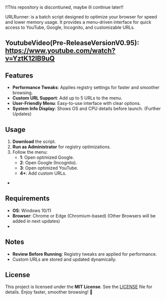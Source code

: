 !!This repository is discontiuned, maybe ill continue later!!

URLRunner:
is a batch script designed to optimize your browser for speed and lower memory usage. It provides a menu-driven interface for quick access to YouTube, Google, Incognito, and customizable URLs.

YoutubeVideo(Pre-ReleaseVersionV0.95): https://www.youtube.com/watch?v=YztK12lB9uQ
-

## Features  
- **Performance Tweaks**: Applies registry settings for faster and smoother browsing.  
- **Custom URL Support**: Add up to 5 URLs to the menu.  
- **User-Friendly Menu**: Easy-to-use interface with clear options.  
- **System Info Display**: Shows OS and CPU details before launch. (Further Updates)
  
## Usage  
1. **Download** the script.  
2. **Run as Administrator** for registry optimizations.  
3. Follow the menu:  
   - **1**: Open optimized Google.  
   - **2**: Open Google (Incognito).  
   - **3**: Open optimized YouTube.  
   - **4+**: Add custom URLs.  
-
## Requirements  
- **OS**: Windows 10/11  
- **Browser**: Chrome or Edge (Chromium-based) (Other Browsers will be added in next updates)
-
## Notes  
- **Review Before Running**: Registry tweaks are applied for performance.
- Custom URLs are stored and updated dynamically.
## License  
This project is licensed under the **MIT License**. See the [LICENSE](LICENSE) file for details.
Enjoy faster, smoother browsing! 🚀
